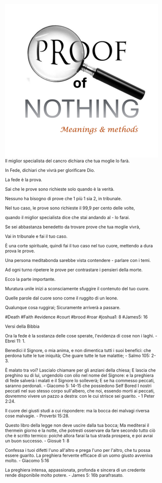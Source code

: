 ![Video cover image](../cover.jpg)
Il miglior specialista del cancro dichiara che tua moglie lo farà.

In Fede, dichiari che vivrà per glorificare Dio.

La fede è la prova.

Sai che le prove sono richieste solo quando è la verità.

Nessuno ha bisogno di prove che 1 più 1 sia 2, in tribunale.

Nel tuo caso, le prove sono richieste il 99,9 per cento delle volte,

quando il miglior specialista dice che stai andando al - lo farai.

Se sei abbastanza benedetto da trovare prove che tua moglie vivrà,

Vai in tribunale e fai il tuo caso.

È una corte spirituale, quindi fai il tuo caso nel tuo cuore, mettendo a dura prova le prove.

Una persona meditabonda sarebbe vista contendere - parlare con i temi.

Ad ogni turno ripetere le prove per contrastare i pensieri della morte.

Ecco la parte importante.

Muratura unile inizi a sconsciamente sfuggire il contenuto del tuo cuore.

Quelle parole dal cuore sono come il ruggito di un leone.

Qualunque cosa ruggirai; Sicuramente arriverà a passare.


#Death #Faith #evidence #court #brood #roar #joshua1: 8 #James5: 16


Versi della Bibbia

Ora la fede è la sostanza delle cose sperate, l'evidenza di cose non i laghi. - Ebrei 11: 1.

Benedici il Signore, o mia anima, e non dimentica tutti i suoi benefici: che perdona tutte le tue iniquità; Che guare tutte le tue malattie; - Salmo 105: 2-3.

È malato tra voi? Lascialo chiamare per gli anziani della chiesa; E lascia che preghino su di lui, ungendolo con olio nel nome del Signore: e la preghiera di fede salverà i malati e il Signore lo solleverà; E se ha commesso peccati, saranno perdonali. - Giacomo 5: 14-15
che possiedono Self Bored I nostri peccati nel suo stesso corpo sull'albero, che noi, essendo morti ai peccati, dovremmo vivere un pazzo a destra: con le cui strisce sei guarito. - 1 Peter 2:24.

Il cuore dei giusti studi a cui rispondere: ma la bocca dei malvagi riversa cose malvagie. - Proverbi 15:28.

Questo libro della legge non deve uscire dalla tua bocca; Ma mediterai il thermein giorno e la notte, che potresti osservare da fare secondo tutto ciò che è scritto termico: poiché allora farai la tua strada prospera, e poi avrai un buon successo. - Giosuè 1: 8

Confessa i tuoi difetti l'uno all'altro e prega l'uno per l'altro, che tu possa essere guarito. La preghiera fervente efficace di un uomo giusto avveniva molto. - Giacomo 5:16

La preghiera intensa, appassionata, profonda e sincera di un credente rende disponibile molto potere. - James 5: 16b parafrasato.